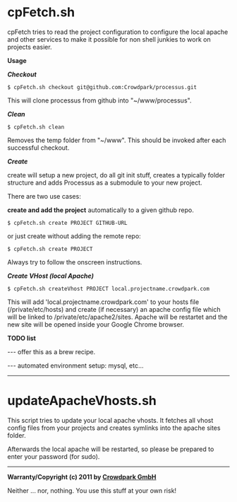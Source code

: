 cpFetch.sh
==========

cpFetch tries to read the project configuration to configure the local apache and other services to make it possible for non shell junkies to work on projects easier.

**Usage**

***Checkout***

	$ cpFetch.sh checkout git@github.com:Crowdpark/processus.git

This will clone processus from github into "~/www/processus".

***Clean***

    $ cpFetch.sh clean

Removes the temp folder from "~/www". This should be invoked after each successful checkout.

***Create***

create will setup a new project, do all git init stuff, creates a typically folder structure and adds Processus as a submodule to your new project.

There are two use cases:

****create and add the project**** automatically to a given github repo.

    $ cpFetch.sh create PROJECT GITHUB-URL

or just create without adding the remote repo:

    $ cpFetch.sh create PROJECT

Always try to follow the onscreen instructions.

***Create VHost (local Apache)***

    $ cpFetch.sh createVhost PROJECT local.projectname.crowdpark.com
    
This will add 'local.projectname.crowdpark.com' to your hosts file (/private/etc/hosts) and create (if necessary) an apache config file which will be linked to /private/etc/apache2/sites. Apache will be restartet and the new site will be opened inside your Google Chrome browser.

**TODO list**

--- offer this as a brew recipe.

--- automated environment setup: mysql, etc...

--------

updateApacheVhosts.sh
=====================

This script tries to update your local apache vhosts. It fetches all vhost config files from your projects and creates symlinks into the apache sites folder.

Afterwards the local apache will be restarted, so please be prepared to enter your password (for sudo).

--------

**Warranty/Copyright (c) 2011 by [Crowdpark GmbH](http://www.crowdpark.com)**

Neither ... nor, nothing. You use this stuff at your own risk!
